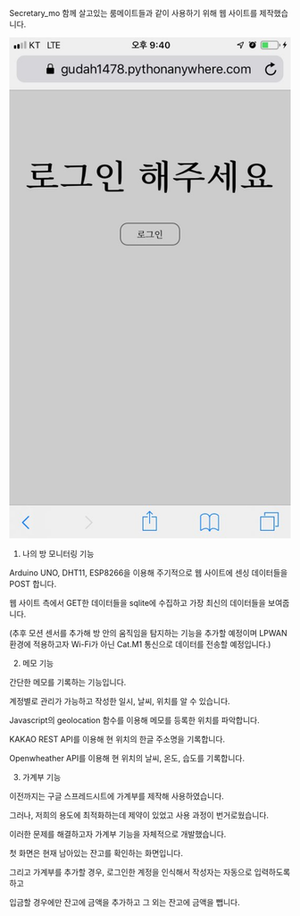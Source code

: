 Secretary_mo
함께 살고있는 룸메이트들과 같이 사용하기 위해 웹 사이트를 제작했습니다.

![login_cap](./images/login_cap.jpeg)

1. 나의 방 모니터링 기능

Arduino UNO, DHT11, ESP8266을 이용해 주기적으로 웹 사이트에 센싱 데이터들을 POST 합니다.

웹 사이트 측에서 GET한 데이터들을 sqlite에 수집하고 가장 최신의 데이터들을 보여줍니다.

(추후 모션 센서를 추가해 방 안의 움직임을 탐지하는 기능을 추가할 예정이며 LPWAN 환경에 적용하고자
Wi-Fi가 아닌 Cat.M1 통신으로 데이터를 전송할 예정입니다.)


2. 메모 기능

간단한 메모를 기록하는 기능입니다.

계정별로 관리가 가능하고 작성한 일시, 날씨, 위치를 알 수 있습니다.

Javascript의 geolocation 함수를 이용해 메모를 등록한 위치를 파악합니다.

KAKAO REST API를 이용해 현 위치의 한글 주소명을 기록합니다.

Openwheather API를 이용해 현 위치의 날씨, 온도, 습도를 기록합니다.


3. 가계부 기능

이전까지는 구글 스프레드시트에 가계부를 제작해 사용하였습니다.

그러나, 저희의 용도에 최적화하는데 제약이 있었고 사용 과정이 번거로웠습니다.

이러한 문제를 해결하고자 가계부 기능을 자체적으로 개발했습니다.

첫 화면은 현재 남아있는 잔고를 확인하는 화면입니다.

그리고 가계부를 추가할 경우, 로그인한 계정을 인식해서 작성자는 자동으로 입력하도록 하고

입금할 경우에만 잔고에 금액을 추가하고 그 외는 잔고에 금액을 뺍니다.
